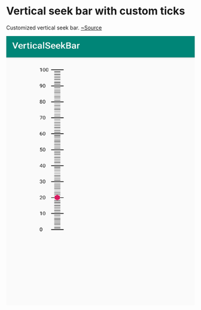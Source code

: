 # Vertical seek bar with custom ticks

Customized vertical seek bar. [~Source](https://github.com/AndroSelva/Vertical-SeekBar-Android)

![screen](./img.png)
